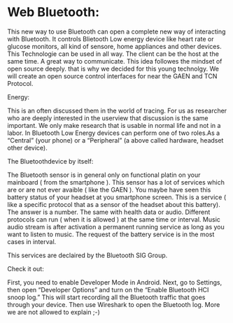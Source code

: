 # Web Bluetooth:

This new way to use Bluetooth can open a complete new way of interacting with Bluetooth.
It controls Blietooth Low energy device like heart rate or glucose monitors, all kind of sensore, home appliances and other devices.
This Technologie can be used in all way. The client can be the host at the same time. A great way to communicate.
This idea followes the mindset of open source deeply. that is why we decided for this young technolgy.
We will create an open source control interfaces for near the GAEN and TCN Protocol.


Energy:

This is an often discussed them in the world of tracing. For us as researcher who are deeply interested in the userview that discussion is the same important.
We only make research that is usable in normal life and not in a labor.
In Bluetooth Low Energy devices can perform one of two roles.As a “Central” (your phone) or a “Peripheral” (a above called hardware, headset other device).


The Bluetoothdevice by itself:

The Bluetooth sensor is in general only on functional platin on your mainboard ( from the smartphone ).
This sensor has a lot of services which are or are not ever avaible ( like the GAEN ).
You maybe have seen this battery status of your headset at you smartphone screen.
This is a service ( like a specific protocol that as a sensor of the headset about this battery). The answer is a number.
The same with health data or audio. Different protocols can run ( when it is allowed ) at the same time or interval.
Music audio stream is after activation a permanent running service as long as you want to listen to music.
The request of the battery service is in the most cases in interval.

This services are declaired by the Bluetooth SIG Group.

Check it out:

First, you need to enable Developer Mode in Android.
Next, go to Settings, then open “Developer Options” and turn on the “Enable Bluetooth HCI snoop log.”
This will start recording all the Bluetooth traffic that goes through your device.
Then use Wireshark to open the Bluetooth log. More we are not allowed to explain ;-)
